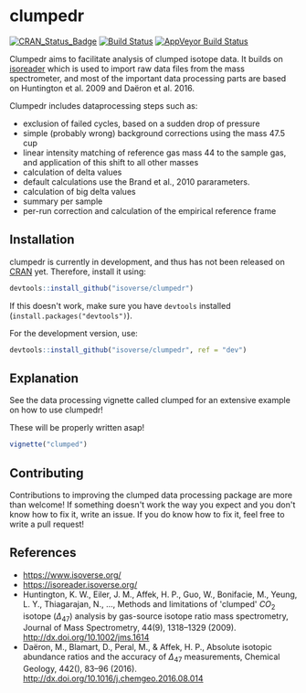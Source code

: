 # clumpedr

[![CRAN\_Status\_Badge](http://www.r-pkg.org/badges/version/isoprocessor)](https://cran.r-project.org/package=clumpedr)
[![Build
Status](https://travis-ci.org/isoverse/clumpedr.svg?branch=master)](https://travis-ci.org/isoverse/clumpedr)
[![AppVeyor Build
Status](https://ci.appveyor.com/api/projects/status/github/KopfLab/clumpedr?branch=master&svg=true)](https://ci.appveyor.com/project/KopfLab/clumpedr)

Clumpedr aims to facilitate analysis of clumped isotope data. It builds on
[isoreader](https://github.com/isoverse/isoreader) which is used to import raw data files from the mass spectrometer,
and most of the important data processing parts are based on Huntington et al.
2009 and Daëron et al. 2016.

Clumpedr includes dataprocessing steps such as:

- exclusion of failed cycles, based on a sudden drop of pressure
- simple (probably wrong) background corrections using the mass 47.5 cup
- linear intensity matching of reference gas mass 44 to the sample gas, and
  application of this shift to all other masses
- calculation of delta values
- default calculations use the Brand et al., 2010 pararameters.
- calculation of big delta values
- summary per sample
- per-run correction and calculation of the empirical reference frame

## Installation

clumpedr is currently in development, and thus has not been released on [CRAN](https://CRAN.R-project.org)
yet. Therefore, install it using:

```r
devtools::install_github("isoverse/clumpedr")
```

If this doesn't work, make sure you have `devtools` installed
(`install.packages("devtools")`).

For the development version, use:

```r
devtools::install_github("isoverse/clumpedr", ref = "dev")
```

## Explanation

See the data processing vignette called clumped for an extensive example on how
to use clumpedr!

These will be properly written asap!

```r
vignette("clumped")
```

## Contributing

Contributions to improving the clumped data processing package are more than
welcome! If something doesn't work the way you expect and you don't know how to
fix it, write an issue. If you do know how to fix it, feel free to write a pull
request!

## References

- https://www.isoverse.org/
- https://isoreader.isoverse.org/
- Huntington, K. W., Eiler, J. M., Affek, H. P., Guo, W., Bonifacie, M., Yeung, L. Y., Thiagarajan, N., ..., Methods and limitations of 'clumped' $CO_2$ isotope ($\Delta_{47}$) analysis by gas-source isotope ratio mass spectrometry, Journal of Mass Spectrometry, 44(9), 1318–1329 (2009). http://dx.doi.org/10.1002/jms.1614
- Daëron, M., Blamart, D., Peral, M., & Affek, H. P., Absolute isotopic abundance ratios and the accuracy of $\Delta_{47}$ measurements, Chemical Geology, 442(), 83–96 (2016). http://dx.doi.org/10.1016/j.chemgeo.2016.08.014
